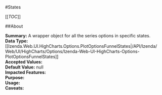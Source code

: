 #States

[[_TOC_]]

##About

**Summary:**  A wrapper object for all the series options in specific states.   
**Data Type:** [[Izenda.Web.UI.HighCharts.Options.PlotOptionsFunnelStates|/API/Izenda/Web/UI/HighCharts/Options/Izenda-Web-UI-HighCharts-Options-PlotOptionsFunnelStates]]  
**Accepted Values:**   
**Default Value:** null  
**Impacted Features:**   
**Purpose:**   
**Usage:**   
**Caveats:**   

